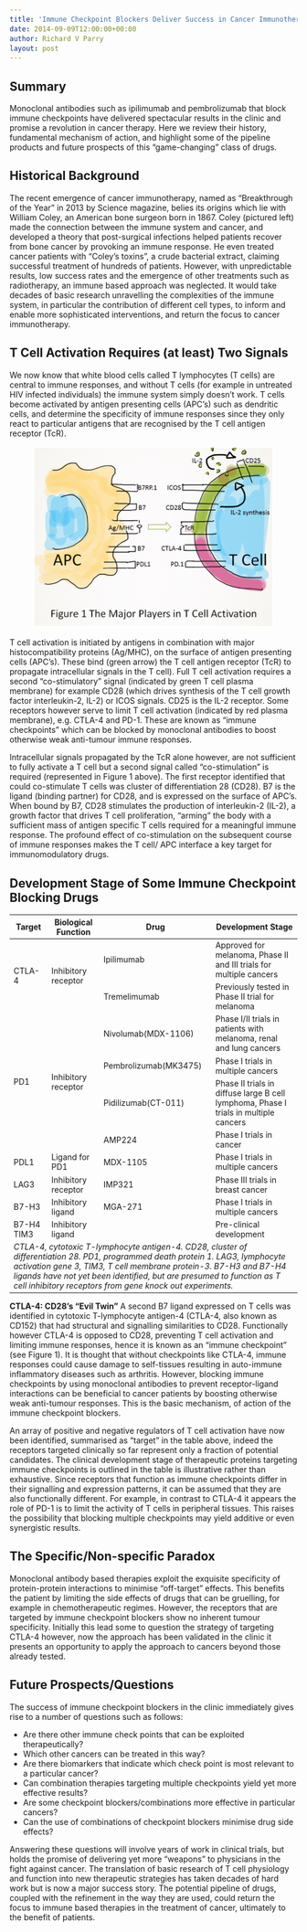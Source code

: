 ```yaml
---
title: 'Immune Checkpoint Blockers Deliver Success in Cancer Immunotherapy'
date: 2014-09-09T12:00:00+00:00
author: Richard V Parry
layout: post
---
```


## Summary

Monoclonal antibodies such as ipilimumab and pembrolizumab that block immune checkpoints have delivered spectacular results in the clinic and promise a revolution in cancer therapy. Here we review their history, fundamental mechanism of action, and highlight some of the pipeline products and future prospects of this “game-changing” class of drugs.

## Historical Background

The recent emergence of cancer immunotherapy, named as “Breakthrough of the Year” in 2013 by Science magazine, belies its origins which lie with William Coley, an American bone surgeon born in 1867. Coley (pictured left) made the connection between the immune system and cancer, and developed a theory that post-surgical infections helped patients recover from bone cancer by provoking an immune response. He even treated cancer patients with “Coley’s toxins”, a crude bacterial extract, claiming successful treatment of hundreds of patients. However, with unpredictable results, low success rates and the emergence of other treatments such as radiotherapy, an immune based approach was neglected. It would take decades of basic research unravelling the complexities of the immune system, in particular the contribution of different cell types, to inform and enable more sophisticated interventions, and return the focus to cancer immunotherapy.

## T Cell Activation Requires (at least) Two Signals

We now know that white blood cells called T lymphocytes (T cells) are central to immune responses, and without T cells (for example in untreated HIV infected individuals) the immune system simply doesn’t work. T cells become activated by antigen presenting cells (APC’s) such as dendritic cells, and determine the specificity of immune responses since they only react to particular antigens that are recognised by the T cell antigen receptor (TcR).

<figure>
    <img src="/images/major-player-in-t-cell-act.png" alt="Diagram showing the major players in T cell activation">
</figure>

T cell activation is initiated by antigens in combination with major histocompatibility proteins (Ag/MHC), on the surface of antigen presenting cells (APC’s). These bind (green arrow) the T cell antigen receptor (TcR) to propagate intracellular signals in the T cell). Full T cell activation requires a second “co-stimulatory” signal (indicated by green T cell plasma membrane) for example CD28 (which drives synthesis of the T cell growth factor interleukin-2, IL-2) or ICOS signals. CD25 is the IL-2 receptor. Some receptors however serve to limit T cell activation (indicated by red plasma membrane), e.g. CTLA-4 and PD-1. These are known as “immune checkpoints” which can be blocked by monoclonal antibodies to boost otherwise weak anti-tumour immune responses.

Intracellular signals propagated by the TcR alone however, are not sufficient to fully activate a T cell but a second signal called “co-stimulation” is required (represented in Figure 1 above). The first receptor identified that could co-stimulate T cells was cluster of differentiation 28 (CD28). B7 is the ligand (binding partner) for CD28, and is expressed on the surface of APC’s. When bound by B7, CD28 stimulates the production of interleukin-2 (IL-2), a growth factor that drives T cell proliferation, “arming” the body with a sufficient mass of antigen specific T cells required for a meaningful immune response. The profound effect of co-stimulation on the subsequent course of immune responses makes the T cell/ APC interface a key target for immunomodulatory drugs.

## Development Stage of Some Immune Checkpoint Blocking Drugs

<table>
    <thead>
        <tr>
            <th>Target</th>
            <th>Biological Function</th>
            <th>Drug</th>
            <th>Development Stage</th>
        </tr>
    </thead>
    <tbody>
        <tr>
            <td rowspan="2">CTLA-4</td>
            <td rowspan="2">Inhibitory receptor</td>
            <td>Ipilimumab</td>
            <td>Approved for melanoma, Phase II and III trials for multiple cancers</td>
        </tr>
        <tr>
            <td>Tremelimumab</td>
            <td>Previously tested in Phase II trial for melanoma</td>
        </tr>
        <tr>
            <td rowspan="4">PD1</td>
            <td rowspan="4">Inhibitory receptor</td>
            <td>Nivolumab(MDX-1106)</td>
            <td>Phase I/II trials in patients with melanoma, renal and lung cancers</td>
        </tr>
        <tr>
            <td>Pembrolizumab(MK3475)</td>
            <td>Phase I trials in multiple cancers</td>
        </tr>
        <tr>
            <td>Pidilizumab(CT-011)</td>
            <td>Phase II trials in diffuse large B cell lymphoma, Phase I trials in multiple cancers</td>
        </tr>
        <tr>
            <td>AMP224</td>
            <td>Phase I trials in cancer</td>
        </tr>
        <tr>
            <td>PDL1</td>
            <td>Ligand for PD1</td>
            <td>MDX-1105</td>
            <td>Phase I trials in multiple cancers</td>
        </tr>
        <tr>
            <td>LAG3</td>
            <td>Inhibitory receptor</td>
            <td>IMP321</td>
            <td>Phase III trials in breast cancer</td>
        </tr>
        <tr>
            <td>B7-H3</td>
            <td>Inhibitory ligand</td>
            <td>MGA-271</td>
            <td>Phase I trials in multiple cancers</td>
        </tr>
        <tr>
            <td>B7-H4 TIM3</td>
            <td>Inhibitory ligand</td>
            <td></td>
            <td>Pre-clinical development</td>
        </tr>
        <tr>
            <td colspan="4"><em>CTLA-4, cytotoxic T-lymphocyte antigen-4. CD28, cluster of differentiation 28. PD1, programmed death protein 1. LAG3, lymphocyte activation gene 3, TIM3, T cell membrane protein-3. B7-H3 and B7-H4 ligands have not yet been identified, but are presumed to function as T cell inhibitory receptors from gene knock out experiments.</em></td>
        </tr>
    </tbody>
</table>

**CTLA-4: CD28’s “Evil Twin”** A second B7 ligand expressed on T cells was identified in cytotoxic T-lymphocyte antigen-4 (CTLA-4, also known as CD152) that had structural and signalling similarities to CD28. Functionally however CTLA-4 is opposed to CD28, preventing T cell activation and limiting immune responses, hence it is known as an “immune checkpoint” (see Figure 1). It is thought that without checkpoints like CTLA-4, immune responses could cause damage to self-tissues resulting in auto-immune inflammatory diseases such as arthritis. However, blocking immune checkpoints by using monoclonal antibodies to prevent receptor-ligand interactions can be beneficial to cancer patients by boosting otherwise weak anti-tumour responses. This is the basic mechanism, of action of the immune checkpoint blockers.

An array of positive and negative regulators of T cell activation have now been identified, summarised as “target” in the table above, indeed the receptors targeted clinically so far represent only a fraction of potential candidates. The clinical development stage of therapeutic proteins targeting immune checkpoints is outlined in the table is illustrative rather than exhaustive. Since receptors that function as immune checkpoints differ in their signalling and expression patterns, it can be assumed that they are also functionally different. For example, in contrast to CTLA-4 it appears the role of PD-1 is to limit the activity of T cells in peripheral tissues. This raises the possibility that blocking multiple checkpoints may yield additive or even synergistic results.

## The Specific/Non-specific Paradox

Monoclonal antibody based therapies exploit the exquisite specificity of protein-protein interactions to minimise “off-target” effects. This benefits the patient by limiting the side effects of drugs that can be gruelling, for example in chemotherapeutic regimes. However, the receptors that are targeted by immune checkpoint blockers show no inherent tumour specificity. Initially this lead some to question the strategy of targeting CTLA-4 however, now the approach has been validated in the clinic it presents an opportunity to apply the approach to cancers beyond those already tested.

## Future Prospects/Questions

The success of immune checkpoint blockers in the clinic immediately gives rise to a number of questions such as follows:

- Are there other immune check points that can be exploited therapeutically?
- Which other cancers can be treated in this way?
- Are there biomarkers that indicate which check point is most relevant to a particular cancer?
- Can combination therapies targeting multiple checkpoints yield yet more effective results?
- Are some checkpoint blockers/combinations more effective in particular cancers?
- Can the use of combinations of checkpoint blockers minimise drug side effects?

Answering these questions will involve years of work in clinical trials, but holds the promise of delivering yet more “weapons” to physicians in the fight against cancer. The translation of basic research of T cell physiology and function into new therapeutic strategies has taken decades of hard work but is now a major success story. The potential pipeline of drugs, coupled with the refinement in the way they are used, could return the focus to immune based therapies in the treatment of cancer, ultimately to the benefit of patients.